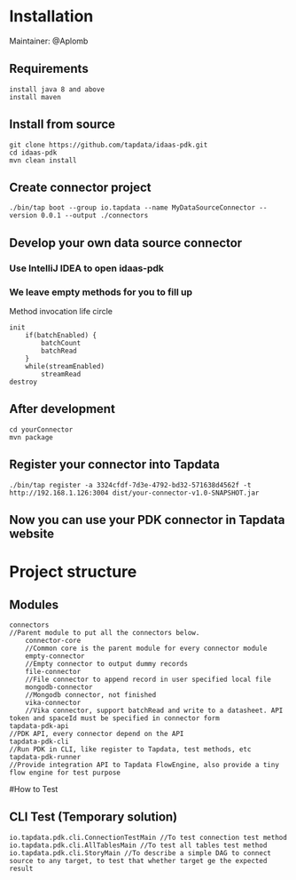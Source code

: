 # Installation

Maintainer: @Aplomb

## Requirements
	install java 8 and above
    install maven

## Install from source

	git clone https://github.com/tapdata/idaas-pdk.git
    cd idaas-pdk
    mvn clean install

## Create connector project 

	./bin/tap boot --group io.tapdata --name MyDataSourceConnector --version 0.0.1 --output ./connectors

## Develop your own data source connector
### Use IntelliJ IDEA to open idaas-pdk
### We leave empty methods for you to fill up 
Method invocation life circle

    init
        if(batchEnabled) {
            batchCount  
            batchRead
        }
        while(streamEnabled)
            streamRead
    destroy

## After development
    cd yourConnector
    mvn package

## Register your connector into Tapdata
    ./bin/tap register -a 3324cfdf-7d3e-4792-bd32-571638d4562f -t http://192.168.1.126:3004 dist/your-connector-v1.0-SNAPSHOT.jar

## Now you can use your PDK connector in Tapdata website

# Project structure

## Modules
    connectors 
    //Parent module to put all the connectors below.
        connector-core 
        //Common core is the parent module for every connector module
        empty-connector 
        //Empty connector to output dummy records
        file-connector 
        //File connector to append record in user specified local file
        mongodb-connector 
        //Mongodb connector, not finished
        vika-connector 
        //Vika connector, support batchRead and write to a datasheet. API token and spaceId must be specified in connector form
    tapdata-pdk-api 
    //PDK API, every connector depend on the API
    tapdata-pdk-cli 
    //Run PDK in CLI, like register to Tapdata, test methods, etc
    tapdata-pdk-runner 
    //Provide integration API to Tapdata FlowEngine, also provide a tiny flow engine for test purpose

#How to Test

## CLI Test (Temporary solution)
    io.tapdata.pdk.cli.ConnectionTestMain //To test connection test method
    io.tapdata.pdk.cli.AllTablesMain //To test all tables test method
    io.tapdata.pdk.cli.StoryMain //To describe a simple DAG to connect source to any target, to test that whether target ge the expected result
